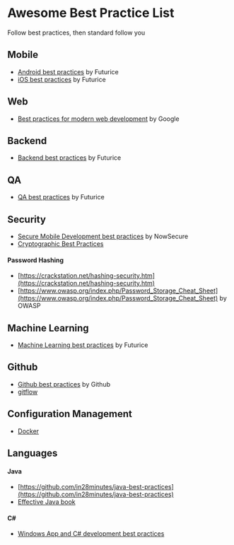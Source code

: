 # Awesome Best Practice List

Follow best practices, then standard follow you

## Mobile
- [Android best practices](https://github.com/futurice/android-best-practices) by Futurice
- [iOS best practices](https://github.com/futurice/ios-good-practices) by Futurice

## Web
- [Best practices for modern web development](https://github.com/google/WebFundamentals) by Google

## Backend
- [Backend best practices](https://github.com/futurice/backend-best-practices) by Futurice

## QA
- [QA best practices](https://github.com/futurice/QA-best-practices) by Futurice

## Security
- [Secure Mobile Development best practices](https://github.com/nowsecure/secure-mobile-development) by NowSecure
- [Cryptographic Best Practices](https://gist.github.com/atoponce/07d8d4c833873be2f68c34f9afc5a78a)

#### Password Hashing
- [https://crackstation.net/hashing-security.htm](https://crackstation.net/hashing-security.htm)
- [https://www.owasp.org/index.php/Password_Storage_Cheat_Sheet](https://www.owasp.org/index.php/Password_Storage_Cheat_Sheet) by OWASP

## Machine Learning
- [Machine Learning best practices](https://github.com/futurice/machine-learning-best-practices) by Futurice

## Github
- [Github best practices](https://resources.github.com/videos/github-best-practices/) by Github
- [gitflow](https://github.com/nvie/gitflow)

## Configuration Management
- [Docker](https://github.com/FuriKuri/docker-best-practices)


## Languages
#### Java
- [https://github.com/in28minutes/java-best-practices](https://github.com/in28minutes/java-best-practices)
- [Effective Java book](https://www.amazon.com/Effective-Java-3rd-Joshua-Bloch/dp/0134685997)

#### C#
- [Windows App and C# development best practices](https://github.com/futurice/windows-app-development-best-practices)

